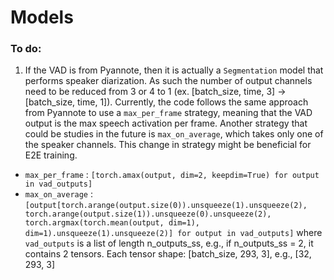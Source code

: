 # Models



### To do:
1. If the VAD is from Pyannote, then it is actually a `Segmentation` model that performs speaker diarization. As such the number of output channels need to be reduced from 3 or 4 to 1 (ex. [batch_size, time, 3] -> [batch_size, time, 1]). Currently, the code follows the same approach from Pyannote to use a `max_per_frame` strategy, meaning that the VAD output is the max speech activation per frame. Another strategy that could be studies in the future is `max_on_average`, which takes only one of the speaker channels. This change in strategy might be beneficial for E2E training.
  - `max_per_frame` : `[torch.amax(output, dim=2, keepdim=True) for output in vad_outputs]`
  - `max_on_average` : `[output[torch.arange(output.size(0)).unsqueeze(1).unsqueeze(2), torch.arange(output.size(1)).unsqueeze(0).unsqueeze(2), torch.argmax(torch.mean(output, dim=1), dim=1).unsqueeze(1).unsqueeze(2)] for output in vad_outputs]`
where `vad_outputs` is a list of length n_outputs_ss, e.g., if n_outputs_ss = 2, it contains 2 tensors. Each tensor shape: [batch_size, 293, 3], e.g., [32, 293, 3]